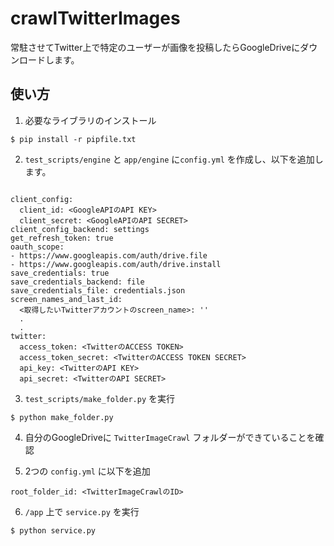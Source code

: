 # crawlTwitterImages
常駐させてTwitter上で特定のユーザーが画像を投稿したらGoogleDriveにダウンロードします。

## 使い方
1. 必要なライブラリのインストール
```
$ pip install -r pipfile.txt
```

2. `test_scripts/engine` と `app/engine` に`config.yml` を作成し、以下を追加します。
```

client_config:
  client_id: <GoogleAPIのAPI KEY>
  client_secret: <GoogleAPIのAPI SECRET>
client_config_backend: settings
get_refresh_token: true
oauth_scope:
- https://www.googleapis.com/auth/drive.file
- https://www.googleapis.com/auth/drive.install
save_credentials: true
save_credentials_backend: file
save_credentials_file: credentials.json
screen_names_and_last_id:
  <取得したいTwitterアカウントのscreen_name>: ''
  .
  .
twitter:
  access_token: <TwitterのACCESS TOKEN>
  access_token_secret: <TwitterのACCESS TOKEN SECRET>
  api_key: <TwitterのAPI KEY>
  api_secret: <TwitterのAPI SECRET>
```
3. `test_scripts/make_folder.py` を実行
```
$ python make_folder.py
```

4. 自分のGoogleDriveに `TwitterImageCrawl` フォルダーができていることを確認

5. 2つの `config.yml` に以下を追加
```
root_folder_id: <TwitterImageCrawlのID>
```

6. `/app` 上で `service.py` を実行
```
$ python service.py
```

